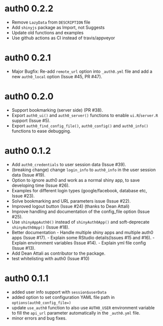 # auth0 0.2.2

- Remove `LazyData` from `DESCRIPTION` file
- Add `shinyjs` package as Import, not Suggests
- Update old functions and examples
- Use github actions as CI instead of travis/appveyor

# auth0 0.2.1

- Major Bugfix: Re-add `remote_url` option into `_auth0.yml` file and add a new `auth0_local` option (Issue #45, PR #47).

# auth0 0.2.0

- Support bookmarking (server side) (PR #38).
- Export `auth0_ui()` and `auth0_server()` functions to enable `ui.R`/`server.R` support (Issue #5).
- Export `auth0_find_config_file()`, `auth0_config()` and `auth0_info()` functions to ease debugging.

# auth0 0.1.2
  
- Add `auth0_credentials` to user session data (Issue #39).
- (breaking change) change `login_info` to `auth0_info` in the user session data (Issue #19).
- Option to ignore auth0 and work as a normal shiny app, to save developing time (Issue #26).
- Examples for different login types (google/facebook, database etc, Issue #23).
- Solve bookmarking and URL parameters issue (Issue #22).
- Improved logout button (Issue #24) (thanks to Dean Attali)
- Improve handling and documentation of the config_file option (Issue #25).
- Use `shinyAppAuth0()` instead of `shinyAuth0App()` and soft-deprecate `shinyAuth0App()` (Issue #18).
- Better documentation
      - Handle multiple shiny apps and multiple auth0 apps (Issue #17).
      - Explain some RStudio details(Issues #15 and #16).
      - Explain environment variables (Issue #14).
      - Explain yml file config (Issue #13).
- Add Dean Attali as contributor to the package.
- test whitelisting with auth0 (Issue #10)

# auth0 0.1.1

- added user info support with `session$userData`
- added option to set configuration YAML file path in `options(auth0_config_file=)`
- update `use_auth0` function to also use `AUTH0_USER` environment variable to fill the `api_url` parameter automatically in the `_auth0.yml` file.
- minor errors and bug fixes.
